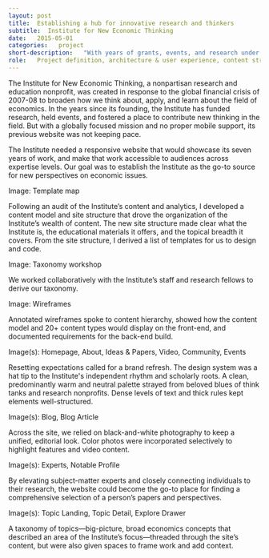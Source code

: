 ```yaml
---
layout: post
title:  Establishing a hub for innovative research and thinkers
subtitle:  Institute for New Economic Thinking
date:   2015-05-01
categories:   project
short-description:   "With years of grants, events, and research under its belt, the Institute for New Economic Thinking had outgrown both its website architecture and its CMS. To justify itself to donors and the academic community, the Institute needed a new website that could connect its disparate content to prove and amplify its work."
role:   Project definition, architecture & user experience, content strategy, creative direction, design concept & system, digital style guide
---
```


The Institute for New Economic Thinking, a nonpartisan research and education nonprofit, was created in response to the global financial crisis of 2007-08 to broaden how we think about, apply, and learn about the field of economics. In the years since its founding, the Institute has funded research, held events, and fostered a place to contribute new thinking in the field. But with a globally focused mission and no proper mobile support, its previous website was not keeping pace.

The Institute needed a responsive website that would showcase its seven years of work, and make that work accessible to audiences across expertise levels. Our goal was to establish the Institute as the go-to source for new perspectives on economic issues.

Image: Template map

<p class="caption sans-s-bold">Following an audit of the Institute’s content and analytics, I developed a content model and site structure that drove the organization of the Institute’s wealth of content. The new site structure made clear what the Institute is, the educational materials it offers, and the topical breadth it covers. From the site structure, I derived a list of templates for us to design and code.</p>

Image: Taxonomy workshop

<p class="caption sans-s-bold">We worked collaboratively with the Institute’s staff and research fellows to derive our taxonomy.</p>

Image: Wireframes

<p class="caption sans-s-bold">Annotated wireframes spoke to content hierarchy, showed how the content model and 20+ content types would display on the front-end, and documented requirements for the back-end build.</p>

Image(s): Homepage, About, Ideas & Papers, Video, Community, Events

<p class="caption sans-s-bold">Resetting expectations called for a brand refresh. The design system was a hat tip to the Institute's independent rhythm and scholarly roots. A clean, predominantly warm and neutral palette strayed from beloved blues of think tanks and research nonprofits. Dense levels of text and thick rules kept elements well-structured.</p>

Image(s): Blog, Blog Article

<p class="caption sans-s-bold">Across the site, we relied on black-and-white photography to keep a unified, editorial look. Color photos were incorporated selectively to highlight features and video content.</p>

Image(s): Experts, Notable Profile

<p class="caption sans-s-bold">By elevating subject-matter experts and closely connecting individuals to their research, the website could become the go-to place for finding a comprehensive selection of a person’s papers and perspectives.</p>

Image(s): Topic Landing, Topic Detail, Explore Drawer

<p class="caption sans-s-bold">A taxonomy of topics—big-picture, broad economics concepts that described an area of the Institute’s focus—threaded through the site’s content, but were also given spaces to frame work and add context.</p>
